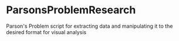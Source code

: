 # ParsonsProblemResearch
Parson's Problem script for extracting data and manipulating it to the desired format for visual analysis
